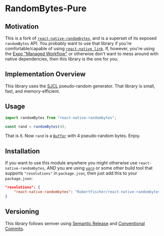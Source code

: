<!-- @format -->

# RandomBytes-Pure

## Motivation

This is a fork of [`react-native-randombytes`](https://www.npmjs.com/package/react-native-randombytes), and is a superset of its exposed `randomBytes` API.
You probably want to use that library if you're comfortable/capable of using
[`react-native link`](https://reactnative.dev/docs/linking-libraries-ios#automatic-linking). If, however, you're using the
[Expo "Managed Workflow"](https://docs.expo.io/introduction/managed-vs-bare/#managed-workflow) or otherwise don't want to mess around with native dependencies, then this library is
the one for you.

## Implementation Overview

This library uses the [SJCL](https://bitwiseshiftleft.github.io/sjcl/) pseudo-random generator. That library is small, fast, and memory-efficient.

## Usage

```js
import randomBytes from "react-native-randombytes";

const rand = randomBytes(4);
```

That is it. Now `rand` is a [`Buffer`](https://www.npmjs.com/package/buffer) with 4 pseudo-random bytes. Enjoy.

## Installation

If you want to use this module anywhere you might otherwise use `react-native-randombytes`, _AND_ you are using [`yarn`](https://classic.yarnpkg.com/) or some other build tool that supports `"resolutions"` in `package.json`, then just add this to your `package.json`:

```json
"resolutions": {
	"react-native-randombytes": "RobertFischer/react-native-randombytes"
}
```

## Versioning

This library follows semver using [Semantic Release](https://semantic-release.gitbook.io/semantic-release/) and [Conventional Commits](https://www.conventionalcommits.org/).
